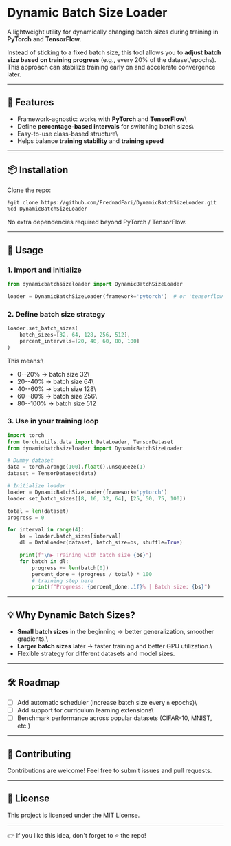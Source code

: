# Dynamic Batch Size Loader

A lightweight utility for dynamically changing batch sizes during
training in **PyTorch** and **TensorFlow**.

Instead of sticking to a fixed batch size, this tool allows you to
**adjust batch size based on training progress** (e.g., every 20% of the
dataset/epochs). This approach can stabilize training early on and
accelerate convergence later.

------------------------------------------------------------------------

## 🚀 Features

-   Framework-agnostic: works with **PyTorch** and **TensorFlow**\
-   Define **percentage-based intervals** for switching batch sizes\
-   Easy-to-use class-based structure\
-   Helps balance **training stability** and **training speed**

------------------------------------------------------------------------

## 📦 Installation

Clone the repo:

``` bash
!git clone https://github.com/FrednadFari/DynamicBatchSizeLoader.git
%cd DynamicBatchSizeLoader
```

No extra dependencies required beyond PyTorch / TensorFlow.

------------------------------------------------------------------------

## 📖 Usage

### 1. Import and initialize

``` python
from dynamicbatchsizeloader import DynamicBatchSizeLoader

loader = DynamicBatchSizeLoader(framework='pytorch')  # or 'tensorflow'
```

### 2. Define batch size strategy

``` python
loader.set_batch_sizes(
    batch_sizes=[32, 64, 128, 256, 512],
    percent_intervals=[20, 40, 60, 80, 100]
)
```

This means:\
- 0--20% → batch size 32\
- 20--40% → batch size 64\
- 40--60% → batch size 128\
- 60--80% → batch size 256\
- 80--100% → batch size 512

### 3. Use in your training loop

``` python
import torch
from torch.utils.data import DataLoader, TensorDataset
from dynamicbatchsizeloader import DynamicBatchSizeLoader

# Dummy dataset
data = torch.arange(100).float().unsqueeze(1)
dataset = TensorDataset(data)

# Initialize loader
loader = DynamicBatchSizeLoader(framework='pytorch')
loader.set_batch_sizes([8, 16, 32, 64], [25, 50, 75, 100])

total = len(dataset)
progress = 0

for interval in range(4):
    bs = loader.batch_sizes[interval]
    dl = DataLoader(dataset, batch_size=bs, shuffle=True)

    print(f"\n▶ Training with batch size {bs}")
    for batch in dl:
        progress += len(batch[0])
        percent_done = (progress / total) * 100
        # training step here
        print(f"Progress: {percent_done:.1f}% | Batch size: {bs}")
```

------------------------------------------------------------------------

## 💡 Why Dynamic Batch Sizes?

-   **Small batch sizes** in the beginning → better generalization,
    smoother gradients.\
-   **Larger batch sizes** later → faster training and better GPU
    utilization.\
-   Flexible strategy for different datasets and model sizes.

------------------------------------------------------------------------

## 🛠️ Roadmap

-   [ ] Add automatic scheduler (increase batch size every `n` epochs)\
-   [ ] Add support for curriculum learning extensions\
-   [ ] Benchmark performance across popular datasets (CIFAR-10, MNIST,
    etc.)

------------------------------------------------------------------------

## 🤝 Contributing

Contributions are welcome! Feel free to submit issues and pull requests.

------------------------------------------------------------------------

## 📜 License

This project is licensed under the MIT License.

------------------------------------------------------------------------

👉 If you like this idea, don't forget to ⭐ the repo!
